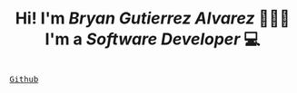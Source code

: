 <h1 align="center"> Hi! I'm <em>Bryan Gutierrez Alvarez</em> 🙋🏻‍♂️<br/>
I'm a <em>Software Developer</em> 💻
</h1>

<kbd><br/> <a href="https://github.com/BryanGuti"> Github </a> <br/></kbd>

